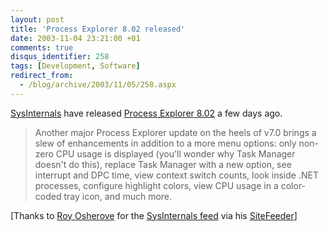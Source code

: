 ```yaml
---
layout: post
title: 'Process Explorer 8.02 released'
date: 2003-11-04 23:21:00 +01
comments: true
disqus_identifier: 258
tags: [Development, Software]
redirect_from:
  - /blog/archive/2003/11/05/258.aspx
---
```


[SysInternals](http://www.sysinternals.com/) have released [Process Explorer 8.02](http://www.sysinternals.com/ntw2k/freeware/procexp.shtml) a few days ago.

> Another major Process Explorer update on the heels of v7.0 brings a slew of enhancements in addition to a more menu options: only non-zero CPU usage is displayed (you'll wonder why Task Manager doesn't do this), replace Task Manager with a new option, see interrupt and DPC time, view context switch counts, look inside .NET processes, configure highlight colors, view CPU usage in a color-coded tray icon, and much more.

[Thanks to [Roy Osherove](http://weblogs.asp.net/rosherove) for the [SysInternals feed](http://royo.is-a-geek.com/sitefeeder/GetFeed.aspx?FeedId=30) via his [SiteFeeder](http://royo.is-a-geek.com/sitefeeder/)]

